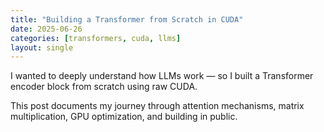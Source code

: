 ```yaml
---
title: "Building a Transformer from Scratch in CUDA"
date: 2025-06-26
categories: [transformers, cuda, llms]
layout: single
---
```


I wanted to deeply understand how LLMs work — so I built a Transformer encoder block from scratch using raw CUDA.

This post documents my journey through attention mechanisms, matrix multiplication, GPU optimization, and building in public.
